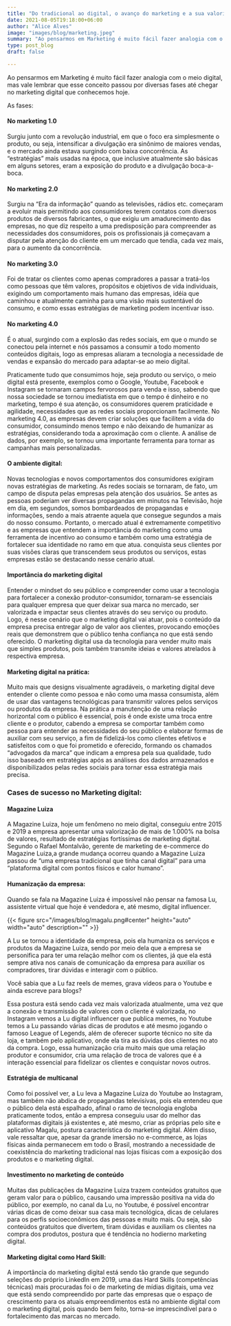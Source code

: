 ```yaml
---
title: "Do tradicional ao digital, o avanço do marketing e a sua valorização na contemporaneidade - Blog #11"
date: 2021-08-05T19:18:00+06:00
author: "Alice Alves"
image: "images/blog/marketing.jpeg"
summary: "Ao pensarmos em Marketing é muito fácil fazer analogia com o meio digital, mas vale lembrar que esse conceito passou por diversas fases até chegar no marketing digital que conhecemos hoje."
type: post_blog
draft: false

---
```

Ao pensarmos em Marketing é muito fácil fazer analogia com o meio digital, mas vale lembrar que esse conceito passou por diversas fases até chegar no marketing digital que conhecemos hoje.

As fases:

#### No marketing 1.0

Surgiu junto com a revolução industrial, em que o foco era simplesmente o produto, ou seja, intensificar a divulgação era sinônimo de maiores vendas, e o mercado ainda estava surgindo com baixa concorrência. As “estratégias” mais usadas na época, que inclusive atualmente são básicas em alguns setores, eram a exposição do produto e a divulgação boca-a-boca.

#### No marketing 2.0

Surgiu na “Era da informação” quando as televisões, rádios etc. começaram a evoluir mais permitindo aos consumidores terem contatos com diversos produtos de diversos fabricantes, o que exigiu um amadurecimento das empresas, no que diz respeito a uma predisposição para compreender as necessidades dos consumidores, pois os profissionais já começavam a disputar pela atenção do cliente em um mercado que tendia, cada vez mais, para o aumento da concorrência.

#### No marketing 3.0

Foi de tratar os clientes como apenas compradores a passar a tratá-los como pessoas que têm valores, propósitos e objetivos de vida individuais, exigindo um comportamento mais humano das empresas, idéia que caminhou e atualmente caminha para uma visão mais sustentável do consumo, e como essas estratégias de marketing podem incentivar isso.

#### No marketing 4.0

É o atual, surgindo com a explosão das redes sociais, em que o mundo se conectou pela internet e nós passamos a consumir a todo momento conteúdos digitais, logo as empresas aliaram a tecnologia a necessidade de vendas e expansão do mercado para adaptar-se ao meio digital.

Praticamente tudo que consumimos hoje, seja produto ou serviço, o meio digital está presente, exemplos como o Google, Youtube, Facebook e Instagram se tornaram campos fervorosos para venda e isso, sabendo que nossa sociedade se tornou imediatista em que o tempo é dinheiro e no marketing, tempo é sua atenção, os consumidores querem praticidade e agilidade, necessidades que as redes sociais proporcionam facilmente.
No marketing 4.0, as empresas devem criar soluções que facilitem a vida do consumidor, consumindo menos tempo e não deixando de humanizar as estratégias, considerando toda a aproximação com o cliente. A análise de dados, por exemplo, se tornou uma importante ferramenta para tornar as campanhas mais personalizadas.
 
#### O ambiente digital:

Novas tecnologias e novos comportamentos dos consumidores exigiram novas estratégias de marketing. As redes sociais se tornaram, de fato, um campo de disputa pelas empresas pela atenção dos usuários. Se antes as pessoas poderiam ver diversas propagandas em minutos na Televisão, hoje em dia, em segundos, somos bombardeados de propagandas e informações, sendo a mais atraente aquela que consegue segundos a mais do nosso consumo. Portanto, o mercado atual é extremamente competitivo e as empresas que entendem a importância do marketing como uma ferramenta de incentivo ao consumo e também como uma estratégia de fortalecer sua identidade no ramo em que atua. conquista seus clientes por suas visões claras que transcendem seus produtos ou serviços, estas empresas estão se destacando nesse cenário atual.
 
#### Importância do marketing digital

Entender o mindset do seu público e compreender como usar a tecnologia para fortalecer a conexão produtor-consumidor, tornaram-se essenciais para qualquer empresa que quer deixar sua marca no mercado, ser valorizada e impactar seus clientes através do seu serviço ou produto. Logo, é nesse cenário que o marketing digital vai atuar, pois o conteúdo da empresa precisa entregar algo de valor aos clientes, provocando emoções reais que demonstrem que o público tenha confiança no que está sendo oferecido. O marketing digital usa da tecnologia para vender muito mais que simples produtos, pois também  transmite ideias e valores atrelados à respectiva empresa.

#### Marketing digital na prática:

Muito mais que designs visualmente agradáveis, o marketing digital deve entender o cliente como pessoa e não como uma massa consumista, além de usar das vantagens tecnológicas para transmitir valores pelos serviços ou produtos da empresa. Na prática a manutenção de uma relação horizontal com o público é essencial, pois é onde existe uma troca entre cliente e o produtor, cabendo a empresa se comportar também como pessoa para entender as necessidades do seu público e elaborar formas de auxiliar com seu serviço, a fim de fidelizá-los como clientes efetivos e satisfeitos com o que foi prometido e oferecido, formando os chamados “advogados da marca” que indicam a empresa pela sua qualidade, tudo isso baseado em estratégias após as análises dos dados armazenados e disponibilizados pelas redes sociais para tornar essa estratégia mais precisa.

### Cases de sucesso no Marketing digital:

#### Magazine Luiza
A Magazine Luiza, hoje um fenômeno no meio digital, conseguiu entre 2015 e 2019 a empresa apresentar uma valorização de mais de 1.000% na bolsa de valores, resultado de estratégias fortíssimas de marketing digital.
Segundo o Rafael Montalvão, gerente de marketing de e-commerce do Magazine Luiza,a grande mudança ocorreu quando a Magazine Luiza passou de “uma empresa tradicional que tinha canal digital” para uma “plataforma digital com pontos físicos e calor humano”.

#### Humanização da empresa:
Quando se fala na Magazine Luiza é impossível não pensar na famosa Lu, assistente virtual que hoje é vendedora e, até mesmo, digital influencer.

{{< figure src="/images/blog/magalu.png#center" height="auto" width="auto" description="" >}}

A Lu se tornou a identidade da empresa, pois ela humaniza os serviços e produtos da Magazine Luiza, sendo por meio dela que a empresa se personifica para ter uma relação melhor com os clientes, já que ela está sempre ativa nos canais de comunicação da empresa para auxiliar os compradores, tirar dúvidas e interagir com o público.

Você sabia que a Lu faz reels de memes, grava vídeos para o Youtube e ainda escreve para blogs?

Essa postura está sendo cada vez mais valorizada atualmente, uma vez que a conexão e transmissão de valores com o cliente é valorizada, no Instagram vemos a Lu digital influencer que publica memes, no Youtube temos a Lu passando várias dicas de produtos e até mesmo jogando o famoso League of Legends, além de oferecer suporte técnico no site da loja, e também pelo aplicativo, onde ela tira as dúvidas dos clientes no ato da compra. Logo, essa humanização cria muito mais que uma relação produtor e consumidor, cria uma relação de troca de valores que é a interação essencial para fidelizar os clientes e conquistar novos outros.

#### Estratégia de multicanal
Como foi possível ver, a Lu leva a Magazine Luiza do Youtube ao Instagram, mas também não abdica de propagandas televisivas, pois ela entendeu que o público dela está espalhado, afinal o ramo de tecnologia engloba praticamente todos, então a empresa conseguiu usar do melhor das plataformas digitais já existentes e, até mesmo, criar as próprias pelo site e aplicativo Magalu, postura característica do marketing digital. Além disso,  vale ressaltar  que, apesar da grande imersão no e-commerce, as lojas físicas ainda permanecem em todo o Brasil, mostrando a necessidade de coexistência do marketing tradicional nas lojas físicas com a exposição dos produtos e o marketing digital.

#### Investimento no marketing de conteúdo
Muitas das publicações da Magazine Luiza trazem conteúdos gratuitos que geram valor para o público, causando uma impressão positiva na vida do público, por exemplo, no canal da Lu, no Youtube, é possível encontrar várias dicas de como deixar sua casa mais tecnológica, dicas de celulares para os perfis socioeconômicos das pessoas e muito mais. Ou seja, são conteúdos gratuitos que divertem, tiram dúvidas e auxiliam os clientes na compra dos produtos, postura que é tendência no hodierno marketing digital.

#### Marketing digital como Hard Skill:
A importância do marketing digital está sendo tão grande que segundo seleções do próprio LinkedIn em 2019, uma das Hard Skills (competências técnicas) mais procuradas foi o de marketing de mídias digitais, uma vez que está sendo compreendido por parte das empresas que o espaço de crescimento para os atuais empreendimentos está no ambiente digital com o marketing digital, pois quando bem feito, torna-se imprescindível para o fortalecimento das marcas no mercado.
 

